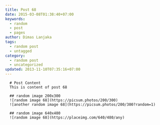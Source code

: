 ```yaml
---
title: Post 68
date: 2015-03-08T01:38:40+07:00
keywords:
  - random
  - post
  - pages
author: Dimas Lanjaka
tags:
  - random post
  - untagged
category:
  - random post
  - uncategorized
updated: 2013-11-10T07:35:16+07:00
---
```


      # Post Content
      This is content of post 68

      ## random image 200x300
      ![random image 68](https://picsum.photos/200/300)
      ![another random image 68](https://picsum.photos/200/300?random=1)

      ## random image 640x480
      ![random image 68](https://placeimg.com/640/480/any)
      